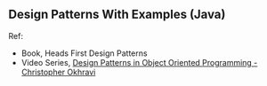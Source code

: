 ## Design Patterns With Examples (Java)

Ref: 
- Book, Heads First Design Patterns 
- Video Series, [Design Patterns in Object Oriented Programming -
 Christopher Okhravi
](https://www.youtube.com/playlist?list=PLrhzvIcii6GNjpARdnO4ueTUAVR9eMBpc "View Playlist")
